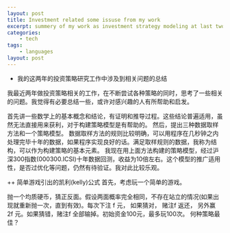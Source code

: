 ```yaml
---
layout: post
title: Investment related some issuse from my work
excerpt: summery of my work as investment strategy modeling at last two years.
categories:
    - tech
tags:
    - languages
layout: post
---
```

<ul class="org-ul">
<li>我的这两年的投资策略研究工作中涉及到相关问题的总结
</li>
</ul>

<p>
我最近两年做投资策略相关的工作，在不断尝试各种策略的同时，思考了一些相关的问题。我觉得有必要总结一些，或许对感兴趣的人有所帮助和启发。
</p>

<p>
首先讲一些数学上的基本概念和结论，有证明和推导过程。这些结论普遍适用，虽然无法直接用来获利，对于构建策略模型是有帮助的。
然后，提出三种数据取样方法和一个策略模型。
数据取样方法的规则比较明确，可以用程序在几秒钟之内处理完毕十年的数据，如果程序实现良好的话。满足取样规则的数据，我称为结构，可以作为构建策略的基本元素。
我现在用上面方法构建的策略模型，经过沪深300指数(000300.ICSI)十年数据回测，收益为10倍左右。这个模型的推广适用性，是否过优化等问题，仍然有待验证。我对此比较乐观。
</p>


<p>
++ 简单游戏引出的凯利(kelly)公式
   首先，考虑玩一个简单的游戏。
</p>

<p>
   抛一个均质硬币，猜正反面。假设两面概率完全相同，不存在站立的情况(如果出现就重新抛一次，直到有效)。每次下注 f 元， 如果猜对，
赌注f 返还， 另外赢 2f 元。如果猜错，赌注f 全部输掉。初始资金100元，最多玩100次。 何种策略最佳？
</p>
